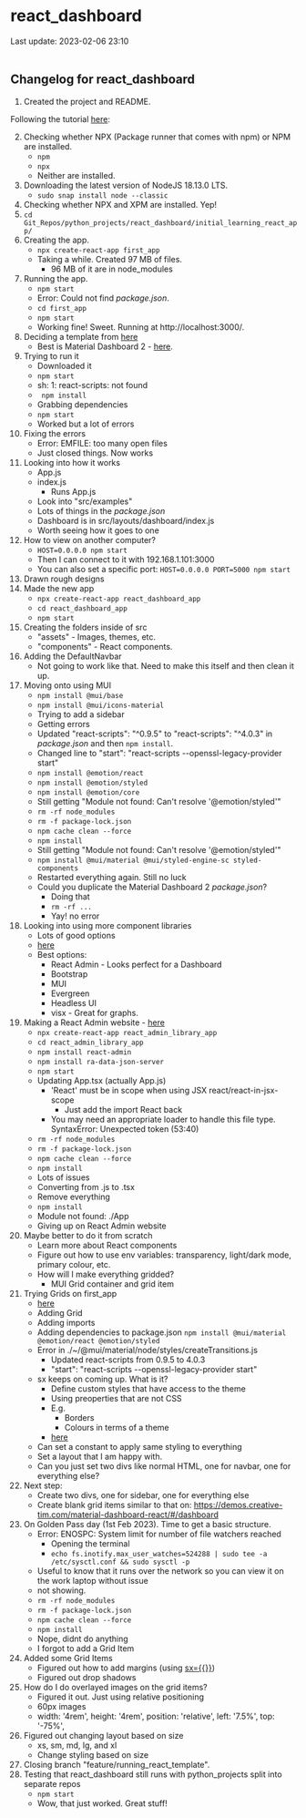 # react_dashboard
Last update: 2023-02-06 23:10
<br><br>

## Changelog for react_dashboard

1. Created the project and README.

Following the tutorial [here](https://reactjs.org/docs/create-a-new-react-app.html):

2. Checking whether NPX (Package runner that comes with npm) or NPM are installed.
    - ` npm `
    - ` npx `
    - Neither are installed. 
3. Downloading the latest version of NodeJS 18.13.0 LTS.
    - ` sudo snap install node --classic `
4. Checking whether NPX and XPM are installed. Yep!
5. ` cd Git_Repos/python_projects/react_dashboard/initial_learning_react_app/ `
6. Creating the app.
    - ` npx create-react-app first_app `
    - Taking a while. Created 97 MB of files.
        - 96 MB of it are in node_modules
7. Running the app.
    - ` npm start `
    - Error: Could not find *package.json*.
    - ` cd first_app `
    - ` npm start `
    - Working fine! Sweet. Running at http://localhost:3000/.
8. Deciding a template from [here](https://www.creative-tim.com/templates/react-free?page=1)
    - Best is Material Dashboard 2 - [here](https://www.creative-tim.com/product/material-dashboard-react).
9. Trying to run it
    - Downloaded it
    - ` npm start `
    - sh: 1: react-scripts: not found
    - ` npm install`
    - Grabbing dependencies
    - ` npm start `
    - Worked but a lot of errors
10. Fixing the errors
    - Error: EMFILE: too many open files
    - Just closed things. Now works
11. Looking into how it works
    - App.js
    - index.js
        - Runs App.js
    - Look into "src/examples"
    - Lots of things in the *package.json*
    - Dashboard is in src/layouts/dashboard/index.js
    - Worth seeing how it goes to one
12. How to view on another computer?
    - ` HOST=0.0.0.0 npm start `
    - Then I can connect to it with 192.168.1.101:3000
    - You can also set a specific port: ` HOST=0.0.0.0 PORT=5000 npm start `
13. Drawn rough designs
14. Made the new app
    - ` npx create-react-app react_dashboard_app `
    - ` cd react_dashboard_app `
    - ` npm start `
15. Creating the folders inside of src
    - "assets" - Images, themes, etc.
    - "components" - React components.
16. Adding the DefaultNavbar
    - Not going to work like that. Need to make this itself and then clean it up.
17. Moving onto using MUI
    - ` npm install @mui/base `
    - ` npm install @mui/icons-material `
    - Trying to add a sidebar
    - Getting errors
    - Updated "react-scripts": "^0.9.5" to "react-scripts": "^4.0.3" in *package.json* and then ` npm install `.
    - Changed line to "start": "react-scripts --openssl-legacy-provider start"
    - ` npm install @emotion/react `
    - ` npm install @emotion/styled `
    - ` npm install @emotion/core `
    - Still getting "Module not found: Can't resolve '@emotion/styled'"
    - ` rm -rf node_modules `
    - ` rm -f package-lock.json `
    - ` npm cache clean --force `
    - ` npm install `
    - Still getting "Module not found: Can't resolve '@emotion/styled'"
    - ` npm install @mui/material @mui/styled-engine-sc styled-components `
    - Restarted everything again. Still no luck
    - Could you duplicate the Material Dashboard 2 *package.json*?
        - Doing that
        - ` rm -rf ... `
        - Yay! no error
18. Looking into using more component libraries
    - Lots of good options
    - [here](https://x-team.com/blog/best-react-component-libraries/)
    - Best options:
        - React Admin - Looks perfect for a Dashboard
        - Bootstrap
        - MUI
        - Evergreen
        - Headless UI
        - visx - Great for graphs.
19. Making a React Admin website - [here](https://marmelab.com/react-admin/Tutorial.html)
    - ` npx create-react-app react_admin_library_app `
    - ` cd react_admin_library_app `
    - ` npm install react-admin `
    - ` npm install ra-data-json-server `
    - ` npm start `
    - Updating App.tsx (actually App.js)
        - 'React' must be in scope when using JSX  react/react-in-jsx-scope
            - Just add the import React back
        - You may need an appropriate loader to handle this file type.
SyntaxError: Unexpected token (53:40)
    - ` rm -rf node_modules `
    - ` rm -f package-lock.json `
    - ` npm cache clean --force `
    - ` npm install `
    - Lots of issues
    - Converting from .js to .tsx
    - Remove everything
    - ` npm install `
    - Module not found: ./App
    - Giving up on React Admin website
20. Maybe better to do it from scratch
    - Learn more about React components
    - Figure out how to use env variables: transparency, light/dark mode, primary colour, etc.
    - How will I make everything gridded?
        - MUI Grid container and grid item
21. Trying Grids on first_app
    - [here](https://mui.com/material-ui/react-grid/)
    - Adding Grid
    - Adding imports
    - Adding dependencies to package.json
        ` npm install @mui/material @emotion/react @emotion/styled `
    - Error in ./~/@mui/material/node/styles/createTransitions.js
        - Updated react-scripts from 0.9.5 to 4.0.3
        - "start": "react-scripts --openssl-legacy-provider start"
    - sx keeps on coming up. What is it?
        - Define custom styles that have access to the theme
        - Using preoperties that are not CSS
        - E.g.
            - Borders
            - Colours in terms of a theme
        - [here](https://mui.com/system/getting-started/the-sx-prop/)
    - Can set a constant to apply same styling to everything
    - Set a layout that I am happy with.
    - Can you just set two divs like normal HTML, one for navbar, one for everything else?
22. Next step:
    - Create two divs, one for sidebar, one for everything else
    - Create blank grid items similar to that on:
    https://demos.creative-tim.com/material-dashboard-react/#/dashboard
23. On Golden Pass day (1st Feb 2023). Time to get a basic structure.
    - Error: ENOSPC: System limit for number of file watchers reached
        - Opening the terminal
        - ` echo fs.inotify.max_user_watches=524288 | sudo tee -a /etc/sysctl.conf && sudo sysctl -p `
    - Useful to know that it runs over the network so you can view it on the work laptop without issue
    - <Grid> not showing.
    - ` rm -rf node_modules `
    - ` rm -f package-lock.json `
    - ` npm cache clean --force `
    - ` npm install `
    - Nope, didnt do anything
    - I forgot to add a Grid Item
24. Added some Grid Items
    - Figured out how to add margins (using [sx={{}}](https://mui.com/system/getting-started/the-sx-prop/))
    - Figured out drop shadows
25. How do I do overlayed images on the grid items?
    - Figured it out. Just using relative positioning
    - 60px images
    - width: '4rem',
      height: '4rem',
      position: 'relative',
      left: '7.5%',
      top: '-75%',
26. Figured out changing layout based on size
    -  xs, sm, md, lg, and xl
    - Change styling based on size
27. Closing branch "feature/running_react_template".
28. Testing that react_dashboard still runs with python_projects split into separate repos
    - ` npm start `
    - Wow, that just worked. Great stuff!
